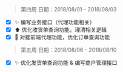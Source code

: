 > 第四周  日期：2018/08/01 - 2018/08/03

- [x] :sparkles: 编写业务接口（代理功能相关）
- [x] :arrow_up: 优化收货单查询功能，理清相关逻辑
- [x] :link: 对接前端代理功能，优化订单查询功能

> 第五周 日期：2018/08/06 - 2018/08/10

- [x] :sparkles: 优化发货单查询功能 & 编写商户管理接口


